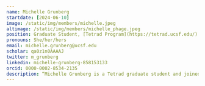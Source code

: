 ```yaml
---
name: Michelle Grunberg
startdate: [2024-06-10]
image: /static/img/members/michelle.jpeg
altimage: /static/img/members/michelle_phage.jpeg
position: Graduate Student, [Tetrad Program](https://tetrad.ucsf.edu/)
pronouns: She/her/hers
email: michelle.grunberg@ucsf.edu
scholar: qa0z1n0AAAAJ
twitter: m_grunberg
linkedin: michelle-grunberg-858153133
orcid: 0000-0002-8534-2135
description: “Michelle Grunberg is a Tetrad graduate student and joined the Bondy-Denomy lab in June 2024. She grew up in Los Angeles and graduated with a bachelors in biology from UC Santa Barbara in 2020. In undergrad, she studied a previously uncharacterized small open reading frame of the Kaposi’s sarcoma-associated herpesvirus in the lab of [Dr. Carolina Arias](https://labs.mcdb.ucsb.edu/arias/carolina/) and interned at UCSF and the [Chan Zuckerberg Initiative Biohub](czbiohub.org), where she optimized metagenomic next-generation sequencing by harnessing CRISPR-Cas9 technology. After her bachelors, Michelle developed Cas13-based technologies to study viral and host RNA in the labs of [Drs. Pardis Sabeti]((https://www.sabetilab.org/) and [Cameron Myhrvold](https://myhrvoldlab.com/) at the Broad Institute and Princeton University. Later, she returned to the CZ Biohub, where she developed fluorescent reporters of viral infection in mammalian cell culture. As a graduate student in the Bondy-Denomy lab, she is excited to study novel phage inhibitors of nucleotide signaling immune systems such as Thoeris and CBASS. Outside of the lab, Michelle enjoys exploring the city, painting, reading, and getting out in nature."
---
```

